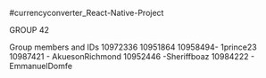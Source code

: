 #currencyconverter_React-Native-Project

GROUP  42

Group members and IDs
 10972336
10951864
10958494- 1prince23
10987421 - AkuesonRichmond
10952446 -Sheriffboaz
10984222 - EmmanuelDomfe

